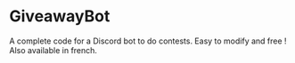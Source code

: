 # GiveawayBot
A complete code for a Discord bot to do contests. Easy to modify and free ! Also available in french.
